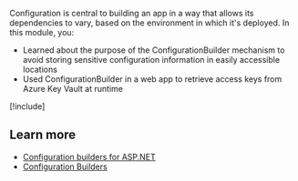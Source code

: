 Configuration is central to building an app in a way that allows its dependencies to vary, based on the environment in which it's deployed. In this module, you:

- Learned about the purpose of the ConfigurationBuilder mechanism to avoid storing sensitive configuration information in easily accessible locations
- Used ConfigurationBuilder in a web app to retrieve access keys from Azure Key Vault at runtime

[!include[](../../../includes/azure-sandbox-cleanup.md)]

## Learn more

- [Configuration builders for ASP.NET](https://docs.microsoft.com/aspnet/config-builder)
- [Configuration Builders](https://github.com/aspnet/MicrosoftConfigurationBuilders)

